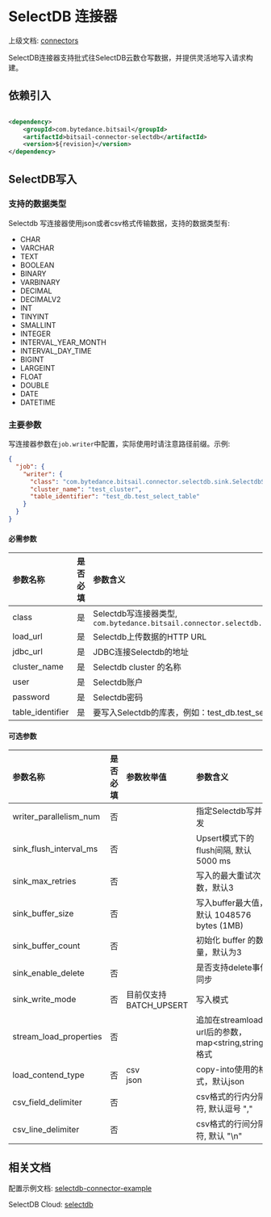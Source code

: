 # SelectDB 连接器

上级文档: [connectors](../README.md)

SelectDB连接器支持批式往SelectDB云数仓写数据，并提供灵活地写入请求构建。

## 依赖引入

```xml

<dependency>
    <groupId>com.bytedance.bitsail</groupId>
    <artifactId>bitsail-connector-selectdb</artifactId>
    <version>${revision}</version>
</dependency>
```

## SelectDB写入

### 支持的数据类型

Selectdb 写连接器使用json或者csv格式传输数据，支持的数据类型有:

- CHAR
- VARCHAR
- TEXT
- BOOLEAN
- BINARY
- VARBINARY
- DECIMAL
- DECIMALV2
- INT
- TINYINT
- SMALLINT
- INTEGER
- INTERVAL_YEAR_MONTH
- INTERVAL_DAY_TIME
- BIGINT
- LARGEINT
- FLOAT
- DOUBLE
- DATE
- DATETIME

### 主要参数

写连接器参数在`job.writer`中配置，实际使用时请注意路径前缀。示例:

```json
{
  "job": {
    "writer": {
      "class": "com.bytedance.bitsail.connector.selectdb.sink.SelectdbSink",
      "cluster_name": "test_cluster",
      "table_identifier": "test_db.test_select_table"
    }
  }
}
```

#### 必需参数

| 参数名称                    | 是否必填 | 参数含义                                                                         |
|:------------------------|:-----|:-----------------------------------------------------------------------------|
| class                   | 是    | Selectdb写连接器类型, `com.bytedance.bitsail.connector.selectdb.sink.SelectdbSink` |
| load_url                | 是    | Selectdb上传数据的HTTP URL                                                        |
| jdbc_url                | 是    | JDBC连接Selectdb的地址                                                            |
| cluster_name            | 是    | Selectdb cluster 的名称                                                         |
| user                    | 是    | Selectdb账户                                                                   |
| password                | 是    | Selectdb密码                                                                   |
| table_identifier        | 是    | 要写入Selectdb的库表，例如：test_db.test_select_table                                  |

#### 可选参数

| 参数名称                                    | 是否必填  | 参数枚举值             | 参数含义                                       |
|:----------------------------------------|:------|:------------------|:-------------------------------------------|
| writer_parallelism_num | 否 |                   | 指定Selectdb写并发                              |
| sink_flush_interval_ms | 否 |                   | Upsert模式下的flush间隔, 默认5000 ms               |
| sink_max_retries | 否 |                   | 写入的最大重试次数，默认3                              |
| sink_buffer_size | 否  |                   | 写入buffer最大值，默认 1048576 bytes (1MB)         |
| sink_buffer_count | 否 |                   | 初始化 buffer 的数量，默认为3                        | 
| sink_enable_delete | 否 |                   | 是否支持delete事件同步                             |
| sink_write_mode | 否 | 目前仅支持BATCH_UPSERT | 写入模式                                       |
| stream_load_properties | 否 |                   | 追加在streamload url后的参数，map<string,string>格式 |
| load_contend_type | 否 | csv<br/>json      | copy-into使用的格式，默认json                      |
| csv_field_delimiter | 否 |                   | csv格式的行内分隔符, 默认逗号 ","                      |
| csv_line_delimiter | 否 |                   | csv格式的行间分隔符, 默认 "\n"                       |

## 相关文档

配置示例文档: [selectdb-connector-example](./selectdb-example.md)

SelectDB Cloud: [selectdb](https://cn.selectdb.com/)
